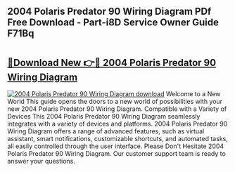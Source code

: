 ## 2004 Polaris Predator 90 Wiring Diagram PDf Free Download - Part-i8D Service Owner Guide F71Bq

# <h2><a href="http://dflevk.blite.top/?on=2004+Polaris+Predator+90+Wiring+Diagram">🔗Download New 👉🔴 2004 Polaris Predator 90 Wiring Diagram</a></h2>

[![2004 Polaris Predator 90 Wiring Diagram download](https://i.imgur.com/lujVjoI.png)](http://dflevk.blite.top/?on=2004+Polaris+Predator+90+Wiring+Diagram)
Welcome to a New World This guide opens the doors to a new world of possibilities with your new 2004 Polaris Predator 90 Wiring Diagram. Compatible with a Variety of Devices This 2004 Polaris Predator 90 Wiring Diagram seamlessly integrates with a variety of devices and platforms. 2004 Polaris Predator 90 Wiring Diagram offers a range of advanced features, such as virtual assistant, smart notifications, customizable shortcuts, and automated tasks, all easily controlled through the user interface. Please Don't Hesitate 2004 Polaris Predator 90 Wiring Diagram. Our customer support team is ready to answer your questions.
